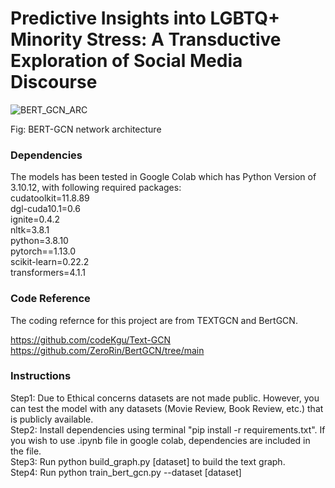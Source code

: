 
# Predictive Insights into LGBTQ+ Minority Stress: A Transductive Exploration of Social Media Discourse

![BERT_GCN_ARC](https://github.com/chapagaisa/transductive/assets/46834070/4b0b01f8-3962-4d4e-b71e-53eba6a80bab)

  Fig: BERT-GCN network architecture

  
### Dependencies
The models has been tested in Google Colab which has Python Version of 3.10.12, with following required packages: <br>
cudatoolkit=11.8.89 <br>
dgl-cuda10.1=0.6 <br>
ignite=0.4.2 <br>
nltk=3.8.1 <br>
python=3.8.10 <br>
pytorch==1.13.0 <br>
scikit-learn=0.22.2 <br>
transformers=4.1.1 <br>

### Code Reference
The coding refernce for this project are from TEXTGCN and BertGCN. 

https://github.com/codeKgu/Text-GCN        <br>
https://github.com/ZeroRin/BertGCN/tree/main


### Instructions
Step1: Due to Ethical concerns datasets are not made public. However, you can test the model with any datasets (Movie Review, Book Review, etc.) that is publicly available. <br>
Step2: Install dependencies using terminal "pip install -r requirements.txt". If you wish to use .ipynb file in google colab, dependencies are included in the file. <br>
Step3: Run python build_graph.py [dataset] to build the text graph. <br>
Step4: Run python train_bert_gcn.py --dataset [dataset] 

